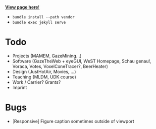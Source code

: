 [**View page here!**](https://raphaelmenges.github.io)

- `bundle install --path vendor`
- `bundle exec jekyll serve`

# Todo
- Projects (MAMEM, GazeMining...)
- Software (GazeTheWeb + eyeGUI, WeST Homepage, Schau genau!, Voraca, Votes, VoxelConeTracer?, BeerHeater)
- Design (JustHotAir, Movies, ...)
- Teaching (MLDM, UDK course)
- Work / Carrier? Grants?
- Imprint

# Bugs
- [Responsive] Figure caption sometimes outside of viewport